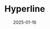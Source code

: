 ---  
layout: startup_page  
title: "Hyperline"  
id: "hyperline.co"  
permalink: "/hyperlinehyperline.co01162025/"  
website: "https://www.hyperline.co/"  
funding_round: "Series A"  
funding_amount: "$10M"  
investors: "Index Ventures"  
about: "Hyperline is a next-generation billing platform designed for recurring subscriptions, one-off purchases, and usage-based billing. It aims to automate billing processes, eliminating manual tasks and providing a streamlined interface for managing multiple payment providers. The platform integrates with CRMs and accounting software for comprehensive financial management."  
markets: "SaaS, Billing"  
hq: "San Francisco, California, United States"  
founded_year: "2022"  
linkedin: "https://fr.linkedin.com/company/hyperlineco"  
twitter: "https://twitter.com/hyperline_xyz"  
instagram: ""  
facebook: ""  
crunchbase: "https://www.crunchbase.com/organization/hyperline"  
pitchbook: "https://pitchbook.com/profiles/company/507086-65"  

date_display: "16-Jan-2025"  
date: "2025-01-16"

# SEO Optimization  
meta_title: "Hyperline - Series A Funding ($10M)"  
meta_description: "Hyperline, Hyperline is a next-generation billing platform designed for recurring subscriptions, one-off purchases, and usage-based billing. It aims to automate ..."  
meta_keywords: "Hyperline, SaaS, Billing, Series A funding"  
canonical_url: "https://startup.projectstartups.com/hyperlinehyperline.co01162025/"  
---